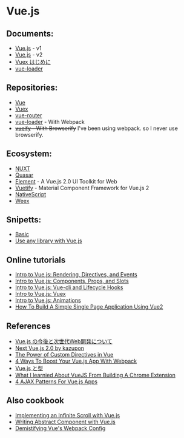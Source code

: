 # Vue.js

## Documents:
- [Vue.js](https://v1-jp.vuejs.org/guide/) - v1
- [Vue.js](https://jp.vuejs.org/v2/guide/) - v2
- [Vuex はじめに](https://vuex.vuejs.org/ja/index.html)
- [vue-loader](https://vue-loader.vuejs.org/ja/)

## Repositories:
- [Vue](https://github.com/vuejs/vue)
- [Vuex](https://github.com/vuejs/vuex)
- [vue-router](https://github.com/vuejs/vue-router)
- [vue-loader](https://github.com/vuejs/vue-loader) - With Webpack
- ~~[vueify](https://github.com/vuejs/vueify) - With Browserify~~ I've been using webpack. so I never use browserify.

## Ecosystem:
- [NUXT](https://nuxtjs.org/)
- [Quasar](http://quasar-framework.org/)
- [Element](http://element.eleme.io/) - A Vue.js 2.0 UI Toolkit for Web
- [Vuetify](https://vuetifyjs.com/) - Material Component Framework for Vue.js 2
- [NativeScript](https://www.nativescript.org/blog/a-new-vue-for-nativescript)
- [Weex](https://weex.apache.org/)

## Snipetts:
- [Basic](snippets/basic.md)
- [Use any library with Vue.js](snippets/use-any-library.md)

## Online tutorials
- [Intro to Vue.js: Rendering, Directives, and Events](https://css-tricks.com/intro-to-vue-1-rendering-directives-events/)
- [Intro to Vue.js: Components, Props, and Slots](https://css-tricks.com/intro-to-vue-2-components-props-slots/)
- [Intro to Vue.js: Vue-cli and Lifecycle Hooks](https://css-tricks.com/intro-to-vue-3-vue-cli-lifecycle-hooks/)
- [Intro to Vue.js: Vuex](https://css-tricks.com/intro-to-vue-4-vuex/)
- [Intro to Vue.js: Animations](https://css-tricks.com/intro-to-vue-5-animations/)
- [How To Build A Simple Single Page Application Using Vue2](https://scotch.io/tutorials/how-to-build-a-simple-single-page-application-using-vue-2-part-1)

## References
- [Vue.js の今後と次世代Web開発について](https://speakerdeck.com/kazupon/vue-dot-jsfalsejin-hou-toci-shi-dai-webkai-fa-nituite)
- [Next Vue.js 2.0 by kazupon](https://speakerdeck.com/kazupon/next-vue-dot-js-2-dot-0)
- [The Power of Custom Directives in Vue](https://css-tricks.com/power-custom-directives-vue/)
- [4 Ways To Boost Your Vue.js App With Webpack](http://vuejsdevelopers.com/2017/06/18/vue-js-boost-your-app-with-webpack/)
- [Vue.js と型](https://speakerdeck.com/ktsn/vue-dot-js-toxing)
- [What I learnied About VueJS From Building A Chrome Extension](http://vuejsdevelopers.com/2017/05/08/vue-js-chrome-extension/)
- [4 AJAX Patterns For Vue.js Apps](https://vuejsdevelopers.com/2017/08/28/vue-js-ajax-recipes/)

## Also cookbook
- [Implementing an Infinite Scroll with Vue.js](https://alligator.io/vuejs/implementing-infinite-scroll/)
- [Writing Abstract Component with Vue.js](https://alligator.io/vuejs/vue-abstract-components/)
- [Demistifying Vue's Webpack Config](https://alligator.io/vuejs/demistifying-vue-webpack/)
